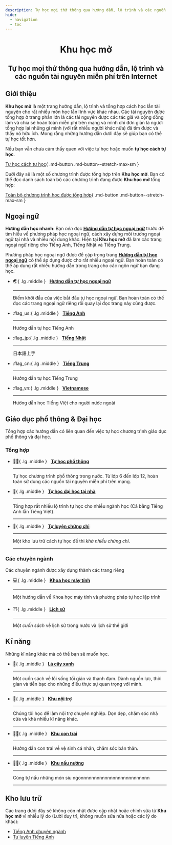 ```yaml
---
description: Tự học mọi thứ thông qua hướng dẫn, lộ trình và các nguồn tài nguyên miễn phí trên Internet
hide:
  - navigation
  - toc
---
```


# <div style="text-align: center">Khu học mở</div>
## <p style="text-align: center">Tự học mọi thứ thông qua hướng dẫn, lộ trình và các nguồn tài nguyên miễn phí trên Internet</p>


## Giới thiệu
**Khu học mở** là một trang hướng dẫn, lộ trình và tổng hợp cách học lẫn tài nguyên cho rất nhiều môn học lẫn lĩnh vực khác nhau. Các tài nguyên được tổng hợp ở trang phần lớn là các tài nguyên được các tác giả và cộng đồng làm và chia sẻ hoàn toàn miễn phí trên mạng và mình chỉ đơn giản là người tổng hợp lại những gì mình (với rất nhiều người khác nữa) đã tìm được và thấy nó hữu ích. Mong rằng những hướng dẫn dưới đây sẽ giúp bạn có thể tự học tốt hơn.

Nếu bạn vẫn chưa cảm thấy quen với việc tự học hoặc muốn **tự học cách tự học**. 

[Tự học cách tự học](huong-dan/tu-hoc.md){ .md-button .md-button--stretch-max-sm }

Dưới đây sẽ là một số chương trình được tổng hợp trên **Khu học mở**. Bạn có thể đọc danh sách toàn bộ các chương trình đang được **Khu học mở** tổng hợp:

[Toàn bộ chương trình học được tổng hợp](chuyen-muc.md){ .md-button .md-button--stretch-max-sm }

## Ngoại ngữ

**Hướng dẫn học nhanh**: Bạn *nên* đọc [**Hướng dẫn tự học ngoại ngữ**](https://daihocmo.github.io/ngoai-ngu/) trước để tìm hiểu về phương pháp học ngoại ngữ, cách xây dựng môi trường ngoại ngữ tại nhà và nhiều nội dung khác. Hiện tại **Khu học mở** đã làm các trang ngoại ngữ riêng cho Tiếng Anh, Tiếng Nhật và Tiếng Trung.

Phương pháp học ngoại ngữ được đề cập trong trang [**Hướng dẫn tự học ngoại ngữ**](https://daihocmo.github.io/ngoai-ngu/) có thể áp dụng được cho rất nhiều ngoại ngữ. Bạn hoàn toàn có thể áp dụng rất nhiều hướng dẫn trong trang cho các ngôn ngữ bạn đang học.

<div class="grid cards" markdown>

-   :earth_asia:{ .lg .middle } &nbsp;
    [**Hướng dẫn tự học ngoại ngữ**](https://daihocmo.github.io/ngoai-ngu/)

    ---

    Điểm khởi đầu của việc bắt đầu tự học ngoại ngữ. Bạn hoàn toàn có thể đọc các trang ngoại ngữ riêng rồi quay lại đọc trang này cũng được.

-   :flag_us:{ .lg .middle } &nbsp;
    [**Tiếng Anh**](https://daihocmo.github.io/tieng-anh/)

    ---

    Hướng dẫn tự học Tiếng Anh

-   :flag_jp:{ .lg .middle } &nbsp;
    [**Tiếng Nhật**](https://daihocmo.github.io/tieng-nhat/)

    ---

    日本語上手

-   :flag_cn:{ .lg .middle } &nbsp;
    [**Tiếng Trung**](https://daihocmo.github.io/tieng-trung/)
    
    ---

    Hướng dẫn tự học Tiếng Trung

-   :flag_vn:{ .lg .middle } &nbsp;
    [**Vietnamese**](https://daihocmo.github.io/learn-vietnamese/)

    ---

    Hướng dẫn học Tiếng Việt cho người nước ngoài

</div>

## Giáo dục phổ thông & Đại học

Tổng hợp các hướng dẫn có liên quan đến việc tự học chương trình giáo dục phổ thông và đại học.

### Tổng hợp

<div class="grid cards" markdown>

-   :student:{ .lg .middle } &nbsp;
    [**Tự học phổ thông**](https://daihocmo.github.io/pho-thong/)

    ---

    Tự học chương trình phổ thông trong nước. Từ lớp 6 đến lớp 12, hoàn toàn sử dụng các nguồn tài nguyên miễn phí trên mạng.

-   :school:{ .lg .middle } &nbsp;
    [**Tự học đại học tại nhà**](https://daihocmo.github.io/tu-hoc-dai-hoc/)

    ---

    Tổng hợp rất nhiều lộ trình tự học cho nhiều ngành học (Cả bằng Tiếng Anh lẫn Tiếng Việt).

    ---

-   :bookmark_tabs:{ .lg .middle } &nbsp;
    [**Tự luyện chứng chỉ**](https://daihocmo.github.io/tu-luyen-chung-chi/)

    ---

    Một kho lưu trữ cách tự học để thi _khá nhiều chứng chỉ_.

    ---
    
</div>

### Các chuyên ngành

Các chuyên ngành được xây dựng thành các trang riêng

<div class="grid cards" markdown>

-   :computer:{ .lg .middle } &nbsp;
    [**Khoa học máy tính**](https://daihocmo.github.io/khoa-hoc-may-tinh)

    ---

    Một hướng dẫn về Khoa học máy tính và phương pháp tự học lập trình

-   :shinto_shrine:{ .lg .middle } &nbsp;
    [**Lịch sử**](https://daihocmo.github.io/lich-su/)

    ---

    Một *cuốn sách* về lịch sử trong nước và lịch sử thế giới

</div>

## Kĩ năng

Những kĩ năng khác mà có thể bạn sẽ muốn học.

<div class="grid cards" markdown>

-   :leafy_green:{ .lg .middle } &nbsp;
    [__Lá cây xanh__](https://daihocmo.github.io/la-cay-xanh/)

    ---

    Một cuốn sách về lối sống tối giản và thanh đạm. Dành nguồn lực, thời gian và tiền bạc cho những điều thực sự quan trọng với mình.

    ---

-   :broom:{ .lg .middle } &nbsp;
    [__Khu nội trợ__](https://daihocmo.github.io/ki-nang/noi-tro/)

    ---

    Chúng tôi học để làm nội trợ chuyên nghiệp. Dọn dẹp, chăm sóc nhà cửa và khá nhiều kĩ năng khác.

    ---

-   :family_man_boy:{ .lg .middle } &nbsp;
    [__Khu con trai__](https://daihocmo.github.io/ki-nang/con-trai/)

    ---

    Hướng dẫn con trai về vệ sinh cá nhân, chăm sóc bản thân. 

    ---

-   :cook:{ .lg .middle } &nbsp;
    [__Khu nấu nướng__](https://daihocmo.github.io/ki-nang/nau-an/)

    ---

    Cùng tự nấu những món siu ngonnnnnnnnnnnnnnnnnnnnnnnnnn

    ---

</div>


## Kho lưu trữ
Các trang dưới đây sẽ không còn nhật được cập nhật hoặc chỉnh sửa từ **Khu học mở** vì nhiều lý do (Lười duy trì, không muốn sửa nữa hoặc các lý do khác):

- [Tiếng Anh chuyên ngành](https://daihocmo.github.io/archive/tieng-anh-chuyen-nganh/main-guide/)
- [Tự luyện Tiếng Anh](https://daihocmo.github.io/archive/tu-luyen-tieng-anh/main-guide/)


